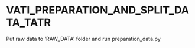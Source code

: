 ﻿# VATI_PREPARATION_AND_SPLIT_DATA_TATR
Put raw data to 'RAW_DATA' folder and run preparation_data.py
